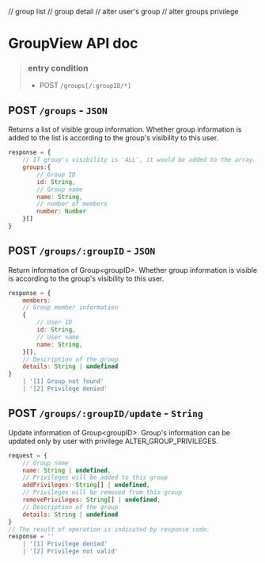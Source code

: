 // group list
// group detail
// alter user's group
// alter groups privilege
# GroupView API doc

> ### entry condition
> + POST `/groups[/:groupID/*]`

## POST `/groups` - `JSON`

Returns a list of visible group information.
Whether group information is added to the list is according to the group's visibility to this user.
```js
response = {
    // If group's visibility is 'ALL', it would be added to the array.
    groups:{
        // Group ID
        id: String,
        // Group name
        name: String,
        // number of members
        number: Number
    }[]
}
```
## POST `/groups/:groupID` - `JSON`

Return information of Group&lt;groupID&gt;.
Whether group information is visible is according to the group's visibility to this user.
```js
response = {
    members: 
    // Group member information
    {
        // User ID
        id: String,
        // User name
        name: String,
    }[],
    // Description of the group
    details: String | undefined
}
    | '[1] Group not found'
    | '[2] Privilege denied'
```

## POST `/groups/:groupID/update` - `String`

Update information of Group&lt;groupID&gt;.
Group's information can be updated only by user with privilege ALTER_GROUP_PRIVILEGES.
```js
request = {
	// Group name
	name: String | undefined,
	// Privileges will be added to this group
    addPrivileges: String[] | undefined,
    // Privileges will be removed from this group
    removePrivileges: String[] | undefined,
    // Description of the group
    details: String | undefined
}
// The result of operation is indicated by response code.
response = ''
	| '[1] Privilege denied'
	| '[2] Privilege not valid'
 
```